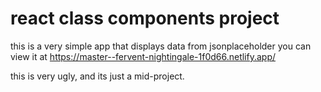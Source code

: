 # react class components project

this is a very simple app that displays data from jsonplaceholder
you can view it at https://master--fervent-nightingale-1f0d66.netlify.app/

this is very ugly, and its just a mid-project.
